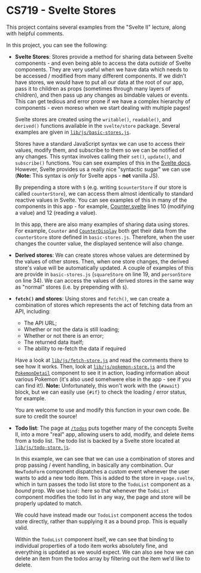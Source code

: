 # CS719 - Svelte Stores

This project contains several examples from the "Svelte II" lecture, along with helpful comments.

In this project, you can see the following:

- **Svelte Stores**: Stores provide a method for sharing data between Svelte components - and even being able to access the data _outside_ of Svelte components. They are very useful when we have data which needs to be accessed / modified from many different components. If we didn't have stores, we would have to put all our data at the root of our app, pass it to children as props (sometimes through many layers of children), and then pass up any changes as bindable values or events. This can get tedious and error prone if we have a complex hierarchy of components - even moreso when we start dealing with multiple pages!

  Svelte stores are created using the `writable()`, `readable()`, and `derived()` functions available in the `svelte/store` package. Several examples are given in [`lib/js/basic-stores.js`](./src/lib/js/basic-stores.js).

  Stores have a standard JavaScript syntax we can use to access their values, modify them, and subscribe to them so we can be notified of any changes. This syntax involves calling their `set()`, `update()`, and `subscribe()` functions. You can see examples of this in the [Svelte docs](https://svelte.dev/docs/svelte-store). However, Svelte provides us a really nice "syntactic sugar" we can use (**Note:** This syntax is _only_ for Svelte apps - **not** vanilla JS).

  By prepending a store with `$` (e.g. writing `$counterStore` if our store is called `counterStore`), we can access them almost identically to standard reactive values in Svelte. You can see examples of this in many of the components in this app - for example, [Counter.svelte](./src/lib/components/Counter.svelte) lines 10 (modifying a value) and 12 (reading a value).

  In this app, there are also many examples of sharing data using stores. For example, `Counter` and [`CounterDisplay`](./src/lib/components/CounterDisplay.svelte) both get their data from the `counterStore` store defined in `basic-stores.js`. Therefore, when the user changes the counter value, the displayed sentence will also change.

- **Derived stores**: We can create stores whose values are determined by the values of other stores. Then, when one store changes, the derived store's value will be automatically updated. A couple of examples of this are provide in `basic-stores.js` (`squareStore` on line 19, and `personStore` on line 34). We can access the values of derived stores in the same way as "normal" stores (i.e. by prepending with `$`).

- **`fetch()` and stores**: Using stores and `fetch()`, we can create a combination of stores which represents the act of fetching data from an API, including:

  - The API URL;
  - Whether or not the data is still loading;
  - Whether or not there is an error;
  - The returned data itself;
  - The ability to re-fetch the data if required

  Have a look at [`lib/js/fetch-store.js`](./src/lib/js/fetch-store.js) and read the comments there to see how it works. Then, look at [`lib/js/pokemon-store.js`](./src/lib/js/pokemon-store.js) and the [`PokemonDetail`](./src/lib/components/PokemonDetail.svelte) component to see it in action, loading information about various Pokemon (it's also used somehwere else in the app - see if you can find it!). **Note:** Unfortunately, this won't work with the `{#await}` block, but we can easily use `{#if}` to check the loading / error status, for example.

  You are welcome to use and modify this function in your own code. Be sure to credit the source!

- **Todo list**: The page at [`/todos`](./src/routes/todos/+page.svelte) puts together many of the concepts Svelte II, into a more "real" app, allowing users to add, modify, and delete items from a todo list. The todo list is backed by a Svelte store located at [`lib/js/todo-store.js`](./src/lib/js/todo-store.js).

  In this example, we can see that we can use a combination of stores and prop passing / event handling, in basically any combination. Our `NewTodoForm` component dispatches a custom event whenever the user wants to add a new todo item. This is added to the store in `+page.svelte`, which in turn passes the todo list store to the `TodoList` component as a _bound_ prop. We use `bind:` here so that whenever the `TodoList` component modifies the todo list in any way, the page and store will be properly updated to match.

  We could have instead made our `TodoList` component access the todos store directly, rather than supplying it as a bound prop. This is equally valid.

  Within the `TodoList` component itself, we can see that binding to individual properties of a todo item works absolutely fine, and everything is updated as we would expect. We can also see how we can delete an item from the todos array by filtering out the item we'd like to delete.